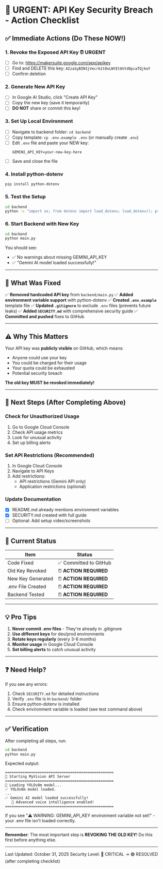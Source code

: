 # 🚨 URGENT: API Key Security Breach - Action Checklist

## ✅ Immediate Actions (Do These NOW!)

### 1. **Revoke the Exposed API Key** ⏰ URGENT
- [ ] Go to: https://makersuite.google.com/app/apikey
- [ ] Find and DELETE this key: `AIzaSyBIN3jVecrb1t0xLWtEtAVtdOpcaTQjkoY`
- [ ] Confirm deletion

### 2. **Generate New API Key**
- [ ] In Google AI Studio, click "Create API Key"
- [ ] Copy the new key (save it temporarily)
- [ ] **DO NOT** share or commit this key!

### 3. **Set Up Local Environment**
- [ ] Navigate to backend folder: `cd backend`
- [ ] Copy template: `cp .env.example .env` (or manually create `.env`)
- [ ] Edit `.env` file and paste your NEW key:
  ```
  GEMINI_API_KEY=your-new-key-here
  ```
- [ ] Save and close the file

### 4. **Install python-dotenv**
```bash
pip install python-dotenv
```

### 5. **Test the Setup**
```bash
cd backend
python -c "import os; from dotenv import load_dotenv; load_dotenv(); print('✅ Key loaded!' if os.getenv('GEMINI_API_KEY') else '❌ Key NOT found!')"
```

### 6. **Start Backend with New Key**
```bash
cd backend
python main.py
```

You should see:
- ✅ No warnings about missing GEMINI_API_KEY
- ✅ "Gemini AI model loaded successfully!"

---

## 🔐 What Was Fixed

✅ **Removed hardcoded API key** from `backend/main.py`
✅ **Added environment variable support** with python-dotenv
✅ **Created `.env.example`** template file
✅ **Updated `.gitignore`** to exclude `.env` files (prevents future leaks)
✅ **Added `SECURITY.md`**  with comprehensive security guide
✅ **Committed and pushed** fixes to GitHub

---

## ⚠️ Why This Matters

Your API key was **publicly visible** on GitHub, which means:
- Anyone could use your key
- You could be charged for their usage
- Your quota could be exhausted
- Potential security breach

**The old key MUST be revoked immediately!**

---

## 📝 Next Steps (After Completing Above)

### Check for Unauthorized Usage
1. Go to Google Cloud Console
2. Check API usage metrics
3. Look for unusual activity
4. Set up billing alerts

### Set API Restrictions (Recommended)
1. In Google Cloud Console
2. Navigate to API Keys
3. Add restrictions:
   - API restrictions (Gemini API only)
   - Application restrictions (optional)

### Update Documentation
- [x] README.md already mentions environment variables
- [x] SECURITY.md created with full guide
- [ ] Optional: Add setup video/screenshots

---

## 🎯 Current Status

| Item | Status |
|------|--------|
| Code Fixed | ✅ Committed to GitHub |
| Old Key Revoked | ⏰ **ACTION REQUIRED** |
| New Key Generated | ⏰ **ACTION REQUIRED** |
| .env File Created | ⏰ **ACTION REQUIRED** |
| Backend Tested | ⏰ **ACTION REQUIRED** |

---

## 💡 Pro Tips

1. **Never commit .env files** - They're already in .gitignore
2. **Use different keys** for dev/prod environments
3. **Rotate keys regularly** (every 3-6 months)
4. **Monitor usage** in Google Cloud Console
5. **Set billing alerts** to catch unusual activity

---

## ❓ Need Help?

If you see any errors:
1. Check `SECURITY.md` for detailed instructions
2. Verify `.env` file is in `backend/` folder
3. Ensure python-dotenv is installed
4. Check environment variable is loaded (see test command above)

---

## ✅ Verification

After completing all steps, run:
```bash
cd backend
python main.py
```

Expected output:
```
==================================================
🚀 Starting MyVision API Server
==================================================
🔄 Loading YOLOv8m model...
✅ YOLOv8m model loaded.
...
✅ Gemini AI model loaded successfully!
   🎯 Advanced voice intelligence enabled!
==================================================
```

If you see "⚠️ WARNING: GEMINI_API_KEY environment variable not set!" - your .env file isn't loaded correctly.

---

**Remember**: The most important step is **REVOKING THE OLD KEY**! Do this first before anything else.

---

Last Updated: October 31, 2025
Security Level: 🔴 CRITICAL → 🟢 RESOLVED (after completing checklist)
